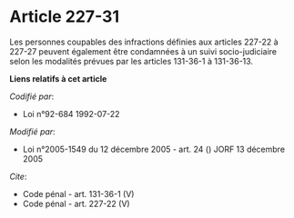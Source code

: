 # Article 227-31

Les personnes coupables des infractions définies aux articles 227-22 à 227-27 peuvent également être condamnées à un suivi
socio-judiciaire selon les modalités prévues par les articles 131-36-1 à 131-36-13.

**Liens relatifs à cet article**

_Codifié par_:

  - Loi n°92-684 1992-07-22

_Modifié par_:

  - Loi n°2005-1549 du 12 décembre 2005 - art. 24 () JORF 13 décembre 2005

_Cite_:

  - Code pénal - art. 131-36-1 (V)
  - Code pénal - art. 227-22 (V)
